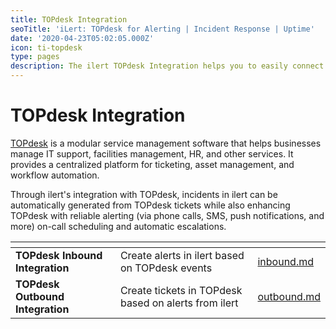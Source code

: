 ```yaml
---
title: TOPdesk Integration
seoTitle: 'iLert: TOPdesk for Alerting | Incident Response | Uptime'
date: '2020-04-23T05:02:05.000Z'
icon: ti-topdesk
type: pages
description: The ilert TOPdesk Integration helps you to easily connect to TOPdesk.
---
```


# TOPdesk Integration

[TOPdesk](https://www.topdesk.com/en/) is a modular service management software that helps businesses manage IT support, facilities management, HR, and other services. It provides a centralized platform for ticketing, asset management, and workflow automation.

Through ilert's integration with TOPdesk, incidents in ilert can be automatically generated from TOPdesk tickets while also enhancing TOPdesk with reliable alerting (via phone calls, SMS, push notifications, and more) on-call scheduling and automatic escalations.

<table data-card-size="large" data-view="cards"><thead><tr><th></th><th></th><th data-hidden data-type="content-ref"></th></tr></thead><tbody><tr><td><strong>TOPdesk Inbound Integration</strong></td><td>Create alerts in ilert based on TOPdesk events</td><td><a href="inbound.md">inbound.md</a></td></tr><tr><td><strong>TOPdesk Outbound Integration</strong></td><td>Create tickets in TOPdesk based on alerts from ilert</td><td><a href="outbound.md">outbound.md</a></td></tr></tbody></table>
